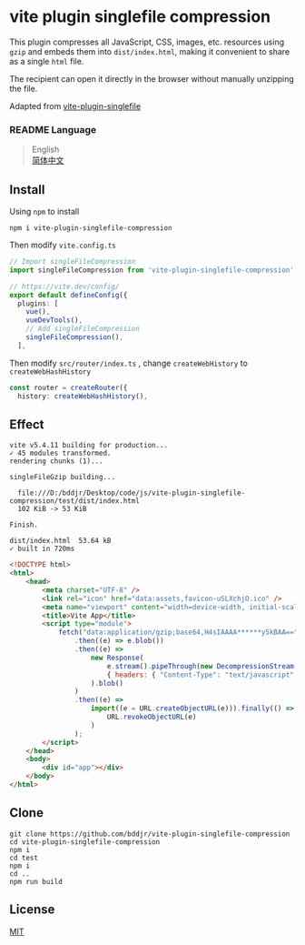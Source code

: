 # vite plugin singlefile compression

This plugin compresses all JavaScript, CSS, images, etc. resources using `gzip` and embeds them into `dist/index.html`, making it convenient to share as a single `html` file.

The recipient can open it directly in the browser without manually unzipping the file.

Adapted from [vite-plugin-singlefile](https://www.npmjs.com/package/vite-plugin-singlefile)

### README Language

> English  
> [简体中文](README-zh-CN.md)

## Install

Using `npm` to install

```
npm i vite-plugin-singlefile-compression
```

Then modify `vite.config.ts`

```ts
// Import singleFileCompression
import singleFileCompression from 'vite-plugin-singlefile-compression'

// https://vite.dev/config/
export default defineConfig({
  plugins: [
    vue(),
    vueDevTools(),
    // Add singleFileCompression
    singleFileCompression(),
  ],
```

Then modify `src/router/index.ts` , change `createWebHistory` to `createWebHashHistory`

```ts
const router = createRouter({
  history: createWebHashHistory(),
```

## Effect

```
vite v5.4.11 building for production...
✓ 45 modules transformed.
rendering chunks (1)...

singleFileGzip building...

  file:///D:/bddjr/Desktop/code/js/vite-plugin-singlefile-compression/test/dist/index.html
  102 KiB -> 53 KiB

Finish.

dist/index.html  53.64 kB
✓ built in 720ms
```

```html
<!DOCTYPE html>
<html>
	<head>
		<meta charset="UTF-8" />
		<link rel="icon" href="data:assets,favicon-uSLXchjO.ico" />
		<meta name="viewport" content="width=device-width, initial-scale=1.0" />
		<title>Vite App</title>
		<script type="module">
			fetch("data:application/gzip;base64,H4sIAAAA******y5kBAA==")
				.then((e) => e.blob())
				.then((e) =>
					new Response(
						e.stream().pipeThrough(new DecompressionStream("gzip")),
						{ headers: { "Content-Type": "text/javascript" } }
					).blob()
				)
				.then((e) =>
					import((e = URL.createObjectURL(e))).finally(() =>
						URL.revokeObjectURL(e)
					)
				);
		</script>
	</head>
	<body>
		<div id="app"></div>
	</body>
</html>
```

## Clone

```
git clone https://github.com/bddjr/vite-plugin-singlefile-compression
cd vite-plugin-singlefile-compression
npm i
cd test
npm i
cd ..
npm run build
```

## License

[MIT](LICENSE.txt)
